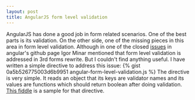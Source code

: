```yaml
---
layout: post
title: AngularJS form level validation
---
```


AngularJS has done a good job in form related scenarios. One of the best parts is its validation. On the other side, one of the missing pieces in this area in form level validation. Although in one of the closed [issues](https://github.com/angular/angular.js/issues/631) in angular's github page Igor Minar mentioned that form level validation is addressed in 3rd forms rewrite. But I couldn't find anything useful. I have written a simple directive to address this issue:
{% gist 0a5b526775003d6b9951 angular-form-level-validation.js %}
The directive is very simple. It reads an object that its keys are validator names and its values are functions which should return boolean after doing validation. [This fiddle](https://jsfiddle.net/alisabzevari/q2ye6zyf/9/) is a sample for that directive.
